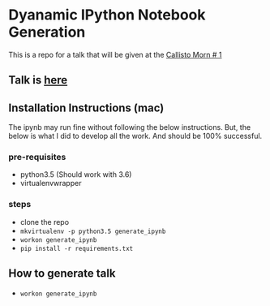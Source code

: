 # Dyanamic IPython Notebook Generation

This is a repo for a talk that will be given at the [Callisto Morn # 1](https://github.com/callisto-morns/one)

## Talk is [here]()

## Installation Instructions (mac)
The ipynb may run fine without following the below instructions. But, the below is what I did to develop all the work. And should be 100% successful.

### pre-requisites
- python3.5 (Should work with 3.6)
- virtualenvwrapper

### steps

- clone the repo
- `mkvirtualenv -p python3.5 generate_ipynb`
- `workon generate_ipynb`
- `pip install -r requirements.txt` 

## How to generate talk
- `workon generate_ipynb`

